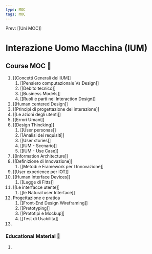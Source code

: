 ```yaml
---
type: MOC 
tags: MOC
---
```


Prev: [[Uni MOC]]

# Interazione Uomo Macchina (IUM)

## Course MOC  📒
1. [[Concetti Generali del IUM]]
	1. [[Pensiero computazionale Vs Design]]
	2. [[Debito tecnico]]
	3. [[Business Models]]
	4. [[Ruoli e parti nel Interaction Design]]
2. [[Human centered Design]]
3. [[Principi di progettazione del interazione]]
4. [[Le azioni degli utenti]]
5. [[Errori Umani]]
6. [[Design Thincking]]
	1. [[User personas]]
	2. [[Analisi dei requisiti]]
	3. [[User stories]]
	4. [[IUM - Scenario]]
	5. [[IUM - Use Case]]
7. [[Information Architecture]]
8. [[Definizione di Innovazione]]
	1. [[Metodi e Framework per l Innovazione]]
9. [[User experience per IOT]]
10. [[Human Interface Devices]]
	1.  [[Legge di Fitts]]
11. [[Le interfacce utente]]
	1. [[le Natural user Interface]]
12. Progettazione e pratica
	1. [[Front-End Design Wireframing]]
	2. [[Pretotyping]]
	3. [[Prototipi e Mockup]]
	4. [[Test di Usabilita]]
13. 

### Educational Material 🧱
1. 
